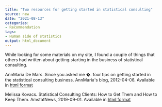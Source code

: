 ```yaml
---
title: "Two resources for getting started in statistical consulting"
source: new
date: "2021-08-13"
categories:
- Recommendation
tags:
- Human side of statistics
output: html_document
---
```


While looking for some materials on my site, I found a couple of things that others had written about getting starting in the business of statistical consulting.

<!--more-->

AnnMaria De Mars. Since you asked me �. four tips on getting started in the statistical consulting business. AnnMaria's blog, 2012-04-06. Available in [html format][dem1]

Melissa Kovacs. Statistical Consulting Clients: How to Get Them and How to Keep Them. AmstatNews, 2019-09-01. Available in [html format][kov1]

[dem1]: https://www.thejuliagroup.com/blog/since-you-asked-me-four-tips-on-getting-started-in-the-statistical-consulting-business/

[kov1]: https://magazine.amstat.org/blog/2019/09/01/statistical-consulting-clients-how-to-get-them-and-how-to-keep-them/
